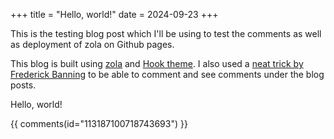 +++
title = "Hello, world!"
date = 2024-09-23
+++

This is the testing blog post which I'll be using to test the comments as well
as deployment of zola on Github pages.

This blog is built using [zola](https://www.getzola.org/) and [Hook theme](https://www.getzola.org/themes/hook/).
I also used a [neat trick by Frederick Banning](https://fbanning.de/thoughts/mastodon-comments-on-zola-blog/)
to be able to comment and see comments under the blog posts.

Hello, world!

{{ comments(id="113187100718743693") }}
